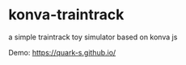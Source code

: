 # konva-traintrack
a simple traintrack toy simulator based on konva js

Demo:
https://quark-s.github.io/
